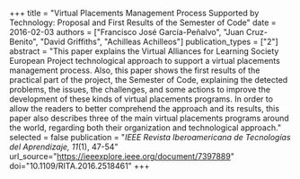 +++
title = "Virtual Placements Management Process Supported by Technology: Proposal and First Results of the Semester of Code"
date = 2016-02-03
authors = ["Francisco José García-Peñalvo", "Juan Cruz-Benito", "David Griffiths", "Achilleas Achilleos"]
publication_types = ["2"]
abstract = "This paper explains the Virtual Alliances for Learning Society European Project technological approach to support a virtual placements management process. Also, this paper shows the first results of the practical part of the project, the Semester of Code, explaining the detected problems, the issues, the challenges, and some actions to improve the development of these kinds of virtual placements programs. In order to allow the readers to better comprehend the approach and its results, this paper also describes three of the main virtual placements programs around the world, regarding both their organization and technological approach."
selected = false
publication = "*IEEE Revista Iberoamericana de Tecnologías del Aprendizaje, 11*(1), 47-54"
url_source="https://ieeexplore.ieee.org/document/7397889"
doi="10.1109/RITA.2016.2518461"
+++

